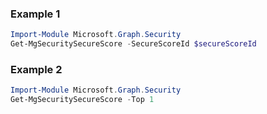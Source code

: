 ### Example 1
``` powershell
Import-Module Microsoft.Graph.Security
Get-MgSecuritySecureScore -SecureScoreId $secureScoreId
```
### Example 2
``` powershell
Import-Module Microsoft.Graph.Security
Get-MgSecuritySecureScore -Top 1 
```
